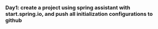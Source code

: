 
### Day1: create a project using spring assistant with start.spring.io, and push all initialization configurations to github
